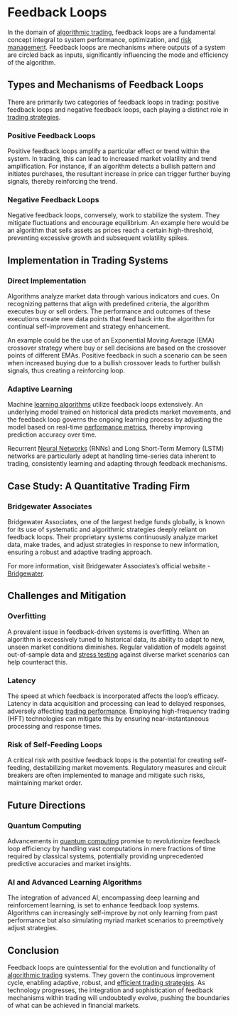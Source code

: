 # Feedback Loops

In the domain of [algorithmic trading](../a/algorithmic_trading.md), feedback loops are a fundamental concept integral to system performance, optimization, and [risk management](../r/risk_management.md). Feedback loops are mechanisms where outputs of a system are circled back as inputs, significantly influencing the mode and efficiency of the algorithm.

## Types and Mechanisms of Feedback Loops

There are primarily two categories of feedback loops in trading: positive feedback loops and negative feedback loops, each playing a distinct role in [trading strategies](../t/trading_strategies.md).

### Positive Feedback Loops

Positive feedback loops amplify a particular effect or trend within the system. In trading, this can lead to increased market volatility and trend amplification. For instance, if an algorithm detects a bullish pattern and initiates purchases, the resultant increase in price can trigger further buying signals, thereby reinforcing the trend.

### Negative Feedback Loops

Negative feedback loops, conversely, work to stabilize the system. They mitigate fluctuations and encourage equilibrium. An example here would be an algorithm that sells assets as prices reach a certain high-threshold, preventing excessive growth and subsequent volatility spikes.

## Implementation in Trading Systems

### Direct Implementation

Algorithms analyze market data through various indicators and cues. On recognizing patterns that align with predefined criteria, the algorithm executes buy or sell orders. The performance and outcomes of these executions create new data points that feed back into the algorithm for continual self-improvement and strategy enhancement.

An example could be the use of an Exponential Moving Average (EMA) crossover strategy where buy or sell decisions are based on the crossover points of different EMAs. Positive feedback in such a scenario can be seen when increased buying due to a bullish crossover leads to further bullish signals, thus creating a reinforcing loop.

### Adaptive Learning

Machine [learning algorithms](../l/learning_algorithms_in_trading.md) utilize feedback loops extensively. An underlying model trained on historical data predicts market movements, and the feedback loop governs the ongoing learning process by adjusting the model based on real-time [performance metrics](../p/performance_metrics.md), thereby improving prediction accuracy over time.

Recurrent [Neural Networks](../n/neural_networks_in_trading.md) (RNNs) and Long Short-Term Memory (LSTM) networks are particularly adept at handling time-series data inherent to trading, consistently learning and adapting through feedback mechanisms.

## Case Study: A Quantitative Trading Firm

### Bridgewater Associates

Bridgewater Associates, one of the largest hedge funds globally, is known for its use of systematic and algorithmic strategies deeply reliant on feedback loops. Their proprietary systems continuously analyze market data, make trades, and adjust strategies in response to new information, ensuring a robust and adaptive trading approach.

For more information, visit Bridgewater Associates’s official website - [Bridgewater](https://www.bridgewater.com/).

## Challenges and Mitigation

### Overfitting

A prevalent issue in feedback-driven systems is overfitting. When an algorithm is excessively tuned to historical data, its ability to adapt to new, unseen market conditions diminishes. Regular validation of models against out-of-sample data and [stress testing](../s/stress_testing_in_trading.md) against diverse market scenarios can help counteract this.

### Latency

The speed at which feedback is incorporated affects the loop’s efficacy. Latency in data acquisition and processing can lead to delayed responses, adversely affecting [trading performance](../t/trading_performance.md). Employing high-frequency trading (HFT) technologies can mitigate this by ensuring near-instantaneous processing and response times.

### Risk of Self-Feeding Loops

A critical risk with positive feedback loops is the potential for creating self-feeding, destabilizing market movements. Regulatory measures and circuit breakers are often implemented to manage and mitigate such risks, maintaining market order.

## Future Directions

### Quantum Computing

Advancements in [quantum computing](../q/quantum_computing_in_trading.md) promise to revolutionize feedback loop efficiency by handling vast computations in mere fractions of time required by classical systems, potentially providing unprecedented predictive accuracies and market insights.

### AI and Advanced Learning Algorithms

The integration of advanced AI, encompassing deep learning and reinforcement learning, is set to enhance feedback loop systems. Algorithms can increasingly self-improve by not only learning from past performance but also simulating myriad market scenarios to preemptively adjust strategies.

## Conclusion

Feedback loops are quintessential for the evolution and functionality of [algorithmic trading](../a/algorithmic_trading.md) systems. They govern the continuous improvement cycle, enabling adaptive, robust, and [efficient trading strategies](../e/efficient_trading_strategies.md). As technology progresses, the integration and sophistication of feedback mechanisms within trading will undoubtedly evolve, pushing the boundaries of what can be achieved in financial markets.
